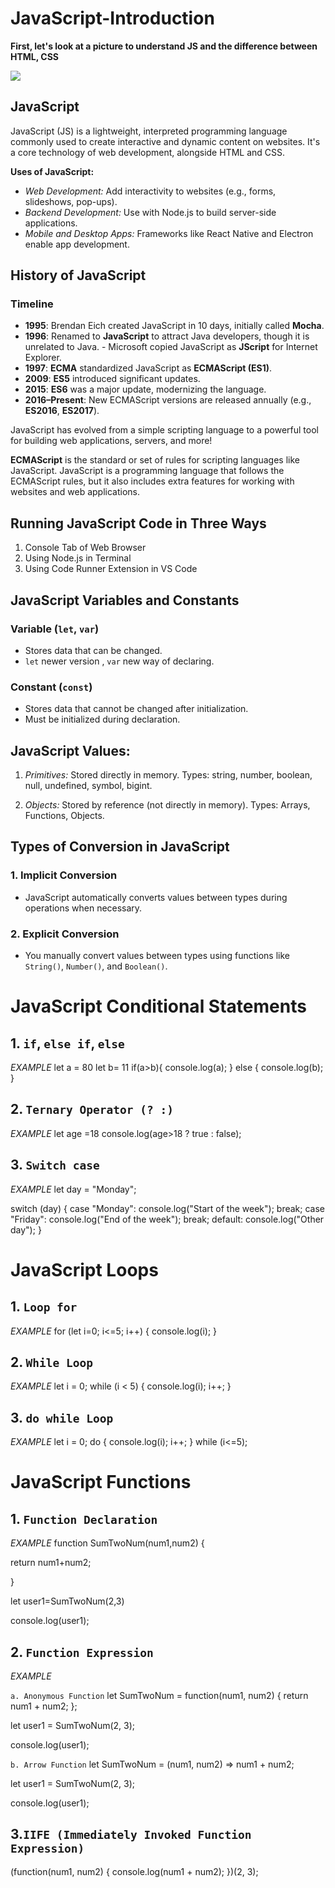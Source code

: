 # JavaScript-Introduction
**First, let's look at a picture to understand JS and the difference between HTML, CSS**


<img src="https://miro.medium.com/v2/resize:fit:800/1*4u3N6gec_QEVA_Yu2Tfi0w.jpeg">


## JavaScript
JavaScript (JS) is a lightweight, interpreted programming language commonly used to create interactive and dynamic content on websites. It's a core technology of web development, alongside HTML and CSS.

**Uses of JavaScript:**
* *Web Development:* Add interactivity to websites (e.g., forms, slideshows, pop-ups).
* *Backend Development:* Use with Node.js to build server-side applications.
* *Mobile and Desktop Apps:* Frameworks like React Native and Electron enable app development.


## History of JavaScript
### **Timeline**

- **1995**: Brendan Eich created JavaScript in 10 days, initially called **Mocha**.
- **1996**: Renamed to **JavaScript** to attract Java developers, though it is unrelated to Java.
      - Microsoft copied JavaScript as **JScript** for Internet Explorer.
- **1997**: **ECMA** standardized JavaScript as **ECMAScript (ES1)**.
- **2009**: **ES5** introduced significant updates.
- **2015**: **ES6** was a major update, modernizing the language.
- **2016–Present**: New ECMAScript versions are released annually (e.g., **ES2016**, **ES2017**).

JavaScript has evolved from a simple scripting language to a powerful tool for building web applications, servers, and more!

**ECMAScript** is the standard or set of rules for scripting languages like JavaScript.
JavaScript is a programming language that follows the ECMAScript rules, but it also includes extra features for working with websites and web applications.


## Running JavaScript Code in Three Ways

1. Console Tab of Web Browser
2. Using Node.js in Terminal
3. Using Code Runner Extension in VS Code


## JavaScript Variables and Constants
### **Variable (`let`, `var`)**
- Stores data that can be changed.
- `let` newer version , `var` new way of declaring.

### **Constant (`const`)**
- Stores data that cannot be changed after initialization.
- Must be initialized during declaration.

## JavaScript Values:
1. *Primitives:*
   Stored directly in memory.
   Types: string, number, boolean, null, undefined, symbol, bigint.
   
2. *Objects:*
    Stored by reference (not directly in memory).
   Types: Arrays, Functions, Objects.


## Types of Conversion in JavaScript

### **1. Implicit Conversion**
- JavaScript automatically converts values between types during operations when necessary.

### **2. Explicit Conversion**
- You manually convert values between types using functions like `String()`, `Number()`, and `Boolean()`.

# JavaScript Conditional Statements
## 1. `if`, `else if`, `else`
*EXAMPLE*
let a = 80
let b= 11
if(a>b){
    console.log(a);
} else {
    console.log(b);
}

## 2. `Ternary Operator (? :)`
*EXAMPLE*
let age =18
console.log(age>18 ? true : false);

## 3.  `Switch case`
*EXAMPLE*
let day = "Monday";

switch (day) {
    case "Monday":
        console.log("Start of the week");
        break;
    case "Friday":
        console.log("End of the week");
        break;
    default:
        console.log("Other day");
}


# JavaScript Loops
## 1. `Loop for`
*EXAMPLE*
for (let i=0; i<=5; i++) {
    console.log(i);
}

## 2. `While Loop`
*EXAMPLE*
let i = 0;
while (i < 5) {
    console.log(i);
    i++;
}

## 3.  `do while Loop`
*EXAMPLE*
let i = 0;
do {
    console.log(i);
    i++;
} while (i<=5);


# JavaScript Functions
## 1. `Function Declaration`
*EXAMPLE*
function SumTwoNum(num1,num2) {

   return num1+num2;

}

let user1=SumTwoNum(2,3)

console.log(user1);


## 2. `Function Expression`
*EXAMPLE*

`a. Anonymous Function`
let SumTwoNum = function(num1, num2) {
    return num1 + num2;
};

let user1 = SumTwoNum(2, 3);

console.log(user1);

`b. Arrow Function`
let SumTwoNum = (num1, num2) => num1 + num2;

let user1 = SumTwoNum(2, 3);

console.log(user1);


## 3.`IIFE (Immediately Invoked Function Expression)`
(function(num1, num2) {
    console.log(num1 + num2);
})(2, 3);
